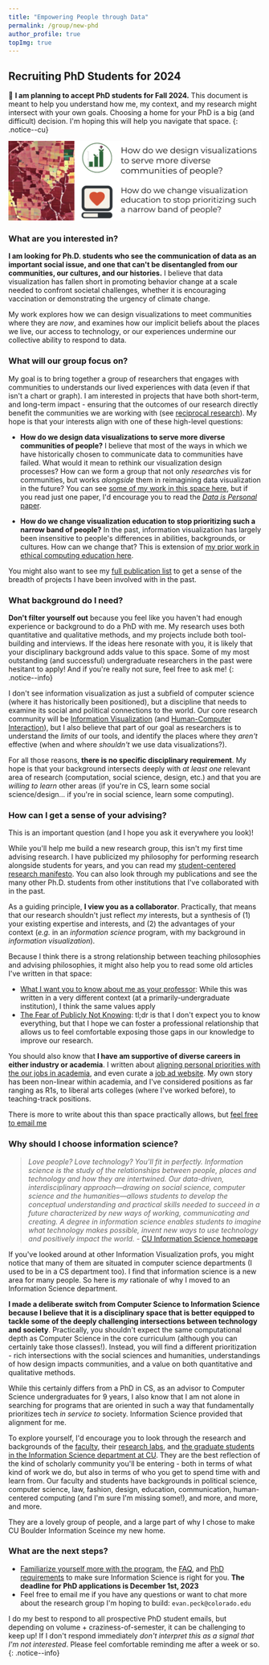 ```yaml
---
title: "Empowering People through Data"
permalink: /group/new-phd
author_profile: true
topImg: true
---
```


## Recruiting PhD Students for 2024

📣  **I am planning to accept PhD students for Fall 2024.** This document is meant to help you understand how me, my context, and my research might intersect with your own goals. Choosing a home for your PhD is a big (and difficult) decision. I'm hoping this will help you navigate that space. 
{: .notice--cu}

![a couple of colorful visualizations, with the following text: "How do we design visualizations to serve more diverse communities of people? How do we change visualization education to stop prioritizing such a narrow band of people?](../../images/group/research-overview-23.png)


### What are you interested in? 

**I am looking for Ph.D. students who see the communication of data as an important social issue, and one that can't be disentangled from our communities, our cultures, and our histories.** I believe that data visualization has fallen short in promoting behavior change at a scale needed to confront societal challenges, whether it is encouraging vaccination or demonstrating the urgency of climate change. 

My work explores how we can design visualizations to meet communities where they are _now_, and examines how our implicit beliefs about the places we live, our access to technology, or our experiences undermine our collective ability to respond to data.


### What will our group focus on? 

My goal is to bring together a group of researchers that engages with communities to understands our lived experiences with data (even if that isn't a chart or graph). I am interested in projects that have both short-term, and long-term impact - ensuring that the outcomes of our research directly benefit the communities we are working with (see [reciprocal research](https://dl.acm.org/doi/10.1145/3392561.3397585)). My hope is that your interests align with one of these high-level questions: 

- **How do we design data visualizations to serve more diverse communities of people?** I believe that most of the ways in which we have historically chosen to communicate data to communities have failed. What would it mean to rethink our visualization design processes? How can we form a group that not only _researches_ vis for communities, but works _alongside_ them in reimagining data visualization in the future? You can see [some of my work in this space here](https://evanpeck.github.io/projects/publicVis), but if you read just one paper, I'd encourage you to read the [_Data is Personal_ paper](https://evanpeck.github.io/publications/#chi_19_data). 

- **How do we change visualization education to stop prioritizing such a narrow band of people?** In the past, information visualization has largely been insensitive to people's differences in abilities, backgrounds, or cultures. How can we change that? This is extension of [my prior work in ethical computing education here](https://evanpeck.github.io/projects/responsibleCS). 

You might also want to see my [full publication list](https://evanpeck.github.io/publications) to get a sense of the breadth of projects I have been involved with in the past. 

### What background do I need? 

**Don't filter yourself out** because you feel like you haven't had enough experience or background to do a PhD with me. My research uses both quantitative and qualitative methods, and my projects include both tool-building and interviews. If the ideas here resonate with you, it is likely that your disciplinary background adds value to this space. Some of my most outstanding (and successful) undergraduate researchers in the past were hesitant to apply! And if you're really not sure, feel free to ask me!
{: .notice--info}

I don't see information visualization as just a subfield of computer science (where it has historically been positioned), but a discipline that needs to examine its social and political connections to the world. Our core research community will be [Information Visualization](https://www.interaction-design.org/literature/topics/information-visualization) (and [Human-Computer Interaction](https://www.interaction-design.org/literature/book/the-encyclopedia-of-human-computer-interaction-2nd-ed/human-computer-interaction-brief-intro)), but I also believe that part of our goal as researchers is to understand the _limits_ of our tools, and identify the places where they _aren't_ effective (when and where _shouldn't_ we use data visualizations?). 

For all those reasons, **there is no specific disciplinary requirement**. My hope is that your background intersects deeply with _at least one_ relevant area of research (computation, social science, design, etc.) and that you are _willing to learn_  other areas (if you're in CS, learn some social science/design... if you're in social science, learn some computing). 

### How can I get a sense of your advising? 

This is an important question (and I hope you ask it everywhere you look)! 

While you'll help me build a new research group, this isn't my first time advising research. I have publicized my philosophy for performing research alongside students for years, and you can read my [student-centered research manifesto](https://medium.com/bucknell-hci/a-student-centered-research-manifesto-bfb41072fdca). You can also look through my publications and see the many other Ph.D. students from other institutions that I've collaborated with in the past. 

As a guiding principle, **I view you as a collaborator**. Practically, that means that our research shouldn't just reflect _my_ interests, but a synthesis of (1) your existing expertise and interests, and (2) the advantages of your context (_e.g._ in an _information science_ program, with my background in _information visualization_). 

Because I think there is a strong relationship between teaching philosophies and advising philosophies, it might also help you to read some old articles I've written in that space: 
- [What I want you to know about me as your professor](https://medium.com/bucknell-hci/what-i-want-you-to-know-about-me-as-your-professor-58c9c2e91e33): While this was written in a very different context (at a primarily-undergraduate institution), I think the same values apply
- [The Fear of Publicly Not Knowing](https://medium.com/bucknell-hci/the-fear-of-publicly-not-knowing-239e1b7a39f3): tl;dr is that I don't expect you to know everything, but that I hope we can foster a professional relationship that allows us to feel comfortable exposing those gaps in our knowledge to improve our research. 


You should also know that **I have am supportive of diverse careers in either industry or academia**. I written about [aligning personal priorities with the our jobs in academia](https://medium.com/bucknell-hci/the-jobs-i-didnt-see-my-misconceptions-of-the-academic-job-market-9cb98b057422), and even curate a [job ad website](https://cs-pui.github.io/). My own story has been non-linear within academia, and I've considered positions as far ranging as R1s, to liberal arts colleges (where I've worked before), to teaching-track positions. 

There is more to write about this than space practically allows, but [feel free to email me](mailto:evan.peck@colorado.edu)

### Why should I choose information science? 

> _Love people? Love technology? You’ll fit in perfectly. Information science is the study of the relationships between people, places and technology and how they are intertwined. Our data-driven, interdisciplinary approach—drawing on social science, computer science and the humanities—allows students to develop the conceptual understanding and practical skills needed to succeed in a future characterized by new ways of working, communicating and creating. A degree in information science enables students to imagine what technology makes possible, invent new ways to use technology and positively impact the world._ - [CU Information Science homepage](https://www.colorado.edu/cmci/infoscience)

If you've looked around at other Information Visualization profs, you might notice that many of them are situated in computer science departments (I used to be in a CS department too). I find that information science is a new area for many people. So here is _my_ rationale of why I moved to an Information Science department. 

**I made a deliberate switch from Computer Science to Information Science because I believe that it is a disciplinary space that is better equipped to tackle some of the deeply challenging intersections between technology and society**. Practically, you shouldn't expect the same computational depth as Computer Science in the core curriculum (although you can certainly take those classes!). Instead, you will find a different prioritization - rich intersections with the social sciences and humanities, understandings of how design impacts communities, and a value on both quantitative and qualitative methods. 

While this certainly differs from a PhD in CS, as an advisor to Computer Science undergraduates for 9 years, I also know that I am not alone in searching for programs that are oriented in such a way that fundamentally prioritizes tech _in service to_ society. Information Science provided that alignment for me. 

To explore yourself, I'd encourage you to look through the research and backgrounds of the [faculty](https://www.colorado.edu/cmci/people/information-science), their [research labs](https://www.colorado.edu/cmci/infoscience/labs), and [the graduate students in the Information Science department at CU](https://www.colorado.edu/cmci/people/graduate-students/information-science-grad-students). They are the best reflection of the kind of scholarly community you'll be entering - both in terms of what kind of work we do, but also in terms of who you get to spend time with and learn from. Our faculty and students have backgrounds in political science, computer science, law, fashion, design, education, communication, human-centered computing (and I'm sure I'm missing some!), and more, and more, and more. 

They are a lovely group of people, and a large part of why I chose to make CU Boulder Information Sceince my new home. 

### What are the next steps? 

- [Familiarize yourself more with the program](https://www.colorado.edu/cmci/infoscience/phd), the [FAQ](https://www.colorado.edu/cmci/infoscience/gd/faq), and [PhD requirements](https://www.colorado.edu/cmci/infoscience/phd#req) to make sure Information Science is right for you. **The deadline for PhD applications is December 1st, 2023**
- Feel free to email me if you have any questions or want to chat more about the research group I'm hoping to build: `evan.peck@colorado.edu`

I do my best to respond to all prospective PhD student emails, but depending on volume + craziness-of-semester, it can be challenging to keep up! If I don't respond immediately _don't interpret this as a signal that I'm not interested_. Please feel comfortable reminding me after a week or so. 
{: .notice--info}